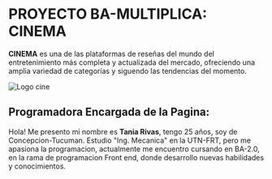 # PROYECTO BA-MULTIPLICA: CINEMA
<strong>CINEMA</strong>  es una de las plataformas de reseñas del mundo del entretenimiento más completa y actualizada del mercado, ofreciendo una amplia variedad de categorías y siguendo las tendencias del momento. 

<img  src="../imagenes/logo.jpg"  alt="Logo cine"></img>

<h2>Programadora Encargada de la Pagina:</h2>

Hola! Me presento mi nombre es <strong>Tania Rivas</strong>, tengo 25 años, soy de Concepcion-Tucuman. Estudio "Ing. Mecanica" en la UTN-FRT, pero me apasiona la programacion, actualmente me encuentro cursando en BA-2.0, en la rama de programacion Front end, donde desarrollo nuevas habilidades y conocimientos.
